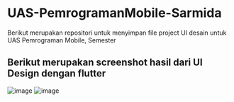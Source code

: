 # UAS-PemrogramanMobile-Sarmida
Berikut merupakan repositori untuk menyimpan file project UI desain untuk UAS Pemrograman Mobile, Semester 

## Berikut merupakan screenshot hasil dari UI Design dengan flutter
![image](https://github.com/sarmidasinaga/UAS-PemrogramanMobile-Sarmida/assets/93966054/bc29565e-7ec4-4208-96c6-6eca0f0dc98a)
![image](https://github.com/sarmidasinaga/UAS-PemrogramanMobile-Sarmida/assets/93966054/321a1c45-5c3c-42f3-9b0b-159e0654a00c)
